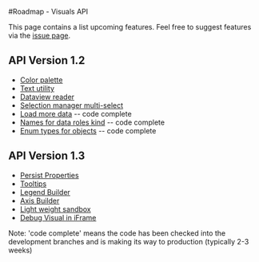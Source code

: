 #Roadmap - Visuals API

This page contains a list upcoming features. Feel free to suggest features via the [issue page](https://github.com/Microsoft/PowerBI-visuals-docs/issues?q=is%3Aopen+is%3Aissue+label%3AFeature).

## API Version 1.2
* [Color palette](https://github.com/Microsoft/PowerBI-visuals-docs/issues/28)
* [Text utility](https://github.com/Microsoft/PowerBI-visuals-docs/issues/29)
* [Dataview reader](https://github.com/Microsoft/PowerBI-visuals-docs/issues/30)
* [Selection manager multi-select](https://github.com/Microsoft/PowerBI-visuals-docs/issues/31) 
* [Load more data](https://github.com/Microsoft/PowerBI-visuals-docs/issues/32) -- code complete
* [Names for data roles kind](https://github.com/Microsoft/PowerBI-visuals-docs/issues/38) -- code complete
* [Enum types for objects](https://github.com/Microsoft/PowerBI-visuals-docs/issues/39) -- code complete


## API Version 1.3

* [Persist Properties](https://github.com/Microsoft/PowerBI-visuals-docs/issues/33)
* [Tooltips](https://github.com/Microsoft/PowerBI-visuals-docs/issues/34)
* [Legend Builder](https://github.com/Microsoft/PowerBI-visuals-docs/issues/35)
* [Axis Builder](https://github.com/Microsoft/PowerBI-visuals-docs/issues/36)
* [Light weight sandbox](https://github.com/Microsoft/PowerBI-visuals-docs/issues/37)
* [Debug Visual in iFrame](https://github.com/Microsoft/PowerBI-visuals-docs/issues/50)

Note: 'code complete' means the code has been checked into the development branches and is making its way to production (typically 2-3 weeks)
